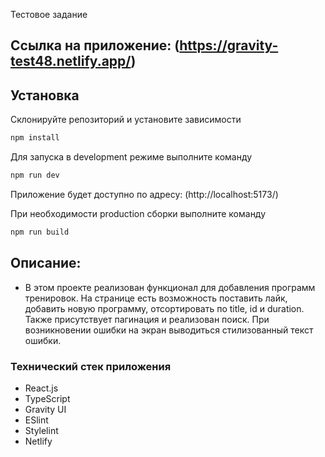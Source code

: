 Тестовое задание

## Ссылка на приложение: (https://gravity-test48.netlify.app/)

## Установка

Склонируйте репозиторий и установите зависимости

```sh
npm install
```

Для запуска в development режиме выполните команду

```sh
npm run dev
```

Приложение будет доступно по адресу: (http://localhost:5173/)

При необходимости production сборки выполните команду

```sh
npm run build
```

## Описание:

- В этом проекте реализован функционал для добавления программ тренировок. На странице есть возможность поставить лайк, добавить новую программу, отсортировать по title, id и duration. Также присутствует пагинация и реализован поиск. При возникновении ошибки на экран выводиться стилизованный текст ошибки.

### Технический стек приложения

- React.js
- TypeScript
- Gravity UI
- ESlint
- Stylelint
- Netlify
